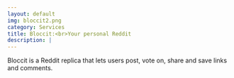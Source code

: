 ```yaml
---
layout: default
img: bloccit2.png
category: Services
title: Bloccit:<br>Your personal Reddit
description: |
---
```

 Bloccit is a Reddit replica that lets users post, vote on, share and save links and comments.